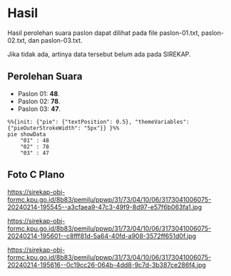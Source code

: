 # Hasil

Hasil perolehan suara paslon dapat dilihat pada file paslon-01.txt, paslon-02.txt, dan paslon-03.txt.

Jika tidak ada, artinya data tersebut belum ada pada SIREKAP.

## Perolehan Suara

 * Paslon 01: **48**.
 * Paslon 02: **78**.
 * Paslon 03: **47**.

```mermaid
%%{init: {"pie": {"textPosition": 0.5}, "themeVariables": {"pieOuterStrokeWidth": "5px"}} }%%
pie showData
    "01" : 48
    "02" : 78
    "03" : 47
```
## Foto C Plano

https://sirekap-obj-formc.kpu.go.id/8b83/pemilu/ppwp/31/73/04/10/06/3173041006075-20240214-195545--a3cfaea9-47c3-49f9-8d97-e57f6b063fa1.jpg

https://sirekap-obj-formc.kpu.go.id/8b83/pemilu/ppwp/31/73/04/10/06/3173041006075-20240214-195601--c8fff81d-5a64-40fd-a908-3572ff651d0f.jpg

https://sirekap-obj-formc.kpu.go.id/8b83/pemilu/ppwp/31/73/04/10/06/3173041006075-20240214-195616--0c19cc26-064b-4dd8-9c7d-3b387ce286f4.jpg
